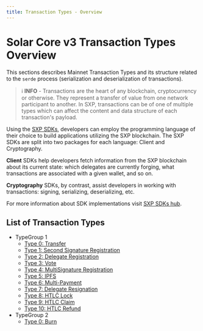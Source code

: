```yaml
---
title: Transaction Types - Overview
---
```


# Solar Core v3 Transaction Types Overview

This sections describes Mainnet Transaction Types and its structure related to the `serde` process (serialization and deserialization of transactions).

> ℹ️ **INFO** - Transactions are the heart of any blockchain, cryptocurrency or otherwise. They represent a transfer of value from one network participant to another. In SXP, transactions can be of one of multiple types which can affect the content and data structure of each transaction's payload.

Using the [SXP SDKs](/docs/sdk/documentation), developers can employ the programming language of their choice to build applications utilizing the SXP blockchain. The SXP SDKs are split into two packages for each language: Client and Cryptography.

**Client** SDKs help developers fetch information from the SXP blockchain about its current state: which delegates are currently forging, what transactions are associated with a given wallet, and so on.

**Cryptography** SDKs, by contrast, assist developers in working with transactions: signing, serializing, deserializing, etc.

For more information about SDK implementations visit [SXP SDKs hub](/docs/sdk/documentation).

<!--
In the following sections basic transaction types and their structure is presented. If you are interested in the signature generation process and algorithm used, please check the [Cryptography Overview](/docs/core/overview/cryptography) page.
-->

## List of Transaction Types

* TypeGroup 1
  * [Type 0: Transfer](/docs/core/transactions/types/transfer)
  * [Type 1: Second Signature Registration](/docs/core/transactions/types/second-signature)
  * [Type 2: Delegate Registration](/docs/core/transactions/types/delegate-registration)
  * [Type 3: Vote](/docs/core/transactions/types/vote-unvote)
  * [Type 4: MultiSignature Registration](/docs/core/transactions/types/multisignature-registration)
  * [Type 5: IPFS](/docs/core/transactions/types/ipfs)
  * [Type 6: Multi-Payment](/docs/core/transactions/types/multipayment)
  * [Type 7: Delegate Resignation](/docs/core/transactions/types/delegate-resignation)
  * [Type 8: HTLC Lock](/docs/core/transactions/types/htlc-lock)
  * [Type 9: HTLC Claim](/docs/core/transactions/types/htlc-claim)
  * [Type 10: HTLC Refund](/docs/core/transactions/types/htlc-refund)
* TypeGroup 2
  * [Type 0: Burn](/docs/core/transactions/types/burn)

